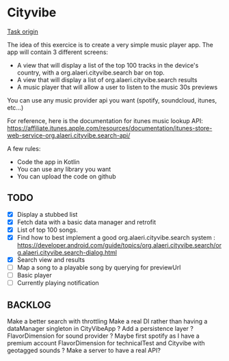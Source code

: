 # Cityvibe

[Task origin](https://gist.github.com/matts2cant/78028940eed02f2ce00ae45710a489a1)

The idea of this exercice is to create a very simple music player app. The app will contain 3 different screens:

* A view that will display a list of the top 100 tracks in the device's country, with a org.alaeri.cityvibe.search bar on top.
* A view that will display a list of org.alaeri.cityvibe.search results
* A music player that will allow a user to listen to the music 30s previews


You can use any music provider api you want (spotify, soundcloud, itunes, etc...)

For reference, here is the documentation for itunes music lookup API: https://affiliate.itunes.apple.com/resources/documentation/itunes-store-web-service-org.alaeri.cityvibe.search-api/

A few rules:

* Code the app in Kotlin
* You can use any library you want
* You can upload the code on github

##

## TODO

* [x] Display a stubbed list
* [x] Fetch data with a basic data manager and retrofit
* [x] List of top 100 songs.
* [x] Find how to best implement a good org.alaeri.cityvibe.search system : https://developer.android.com/guide/topics/org.alaeri.cityvibe.search/org.alaeri.cityvibe.search-dialog.html
* [x] Search view and results
* [ ] Map a song to a playable song by querying for previewUrl
* [ ] Basic player
* [ ] Currently playing notification

## BACKLOG

Make a better search with throttling
Make a real DI rather than having a dataManager singleton in CityVibeApp ?
Add a persistence layer ?
FlavorDimension for sound provider ? Maybe first spotify as I have a premium account
FlavorDimension for technicalTest and Cityvibe with geotagged sounds ?
Make a server to have a real API?



